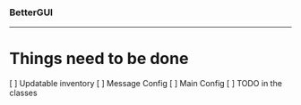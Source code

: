 ### BetterGUI
***
# Things need to be done
[ ] Updatable inventory
[ ] Message Config
[ ] Main Config
[ ] TODO in the classes
